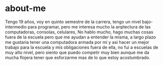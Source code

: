 # about-me

Tengo 19 años, voy en quinto semestre de la carrera, tengo un nivel bajo-intermedio para programar, pero me interesa mucho la arqitectura de las computadoras, consolas, celulares,
No hablo mucho, hago muchas cosas fuera de la escuela pero que me ayudan a entender la misma, a largo plazo me gustaria tener una computadora armada por mi y asi hacer un mejor trabajo para la escuela y mis obligaciones fuera de ella, no fui a escuelas de muy alto nivel, pero siento que puedo competir muy bien aunque me da mucha flojera tener que esforzarme mas de lo que estoy acostumbrado.
